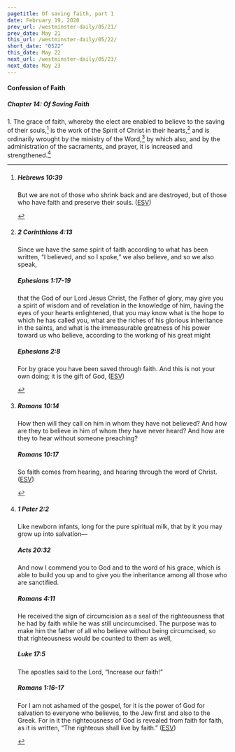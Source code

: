 ```yaml
---
pagetitle: Of saving faith, part 1
date: February 19, 2020
prev_url: /westminster-daily/05/21/
prev_date: May 21
this_url: /westminster-daily/05/22/
short_date: "0522"
this_date: May 22
next_url: /westminster-daily/05/23/
next_date: May 23
---
```


#### Confession of Faith

##### Chapter 14: Of Saving Faith

1\. The grace of faith, whereby the elect are enabled to believe to the saving of their souls,[^fnref:wcf1] is the work of the Spirit of Christ in their hearts,[^fnref:wcf2] and is ordinarily wrought by the ministry of the Word,[^fnref:wcf3] by which also, and by the administration of the sacraments, and prayer, it is increased and strengthened.[^fnref:wcf4]

[^fnref:wcf1]: <div class="esv"><h5>Hebrews 10:39</h5> <div class="esv-text"><p class="same-paragraph" id="p58010039.01-1">But we are not of those who shrink back and are destroyed, but of those who have faith and preserve their souls.  (<a href="http://www.esv.org" class="copyright">ESV</a>)</p> </div> </div>

[^fnref:wcf2]: <div class="esv"><h5>2 Corinthians 4:13</h5> <div class="esv-text"><p id="p47004013.01-1">Since we have the same spirit of faith according to what has been written, &#8220;I believed, and so I spoke,&#8221; we also believe, and so we also speak,</p> </div><h5>Ephesians 1:17-19</h5> <div class="esv-text"><p id="p49001017.01-2">that the God of our Lord Jesus Christ, the Father of glory, may give you a spirit of wisdom and of revelation in the knowledge of him, having the eyes of your hearts enlightened, that you may know what is the hope to which he has called you, what are the riches of his glorious inheritance in the saints, and what is the immeasurable greatness of his power toward us who believe, according to the working of his great might</p> </div><h5>Ephesians 2:8</h5> <div class="esv-text"><p id="p49002008.01-3">For by grace you have been saved through faith. And this is not your own doing; it is the gift of God,  (<a href="http://www.esv.org" class="copyright">ESV</a>)</p> </div> </div>

[^fnref:wcf3]: <div class="esv"><h5>Romans 10:14</h5> <div class="esv-text"><p id="p45010014.01-1">How then will they call on him in whom they have not believed? And how are they to believe in him of whom they have never heard? And how are they to hear without someone preaching?</p> </div><h5>Romans 10:17</h5> <div class="esv-text"><p id="p45010017.01-2">So faith comes from hearing, and hearing through the word of Christ.  (<a href="http://www.esv.org" class="copyright">ESV</a>)</p> </div> </div>

[^fnref:wcf4]: <div class="esv"><h5>1 Peter 2:2</h5> <div class="esv-text"><p id="p60002002.01-1">Like newborn infants, long for the pure spiritual milk, that by it you may grow up into salvation&#8212;</p> </div><h5>Acts 20:32</h5> <div class="esv-text"><p id="p44020032.01-2">And now I commend you to God and to the word of his grace, which is able to build you up and to give you the inheritance among all those who are sanctified.</p> </div><h5>Romans 4:11</h5> <div class="esv-text"><p id="p45004011.01-3">He received the sign of circumcision as a seal of the righteousness that he had by faith while he was still uncircumcised. The purpose was to make him the father of all who believe without being circumcised, so that righteousness would be counted to them as well,</p> </div><h5>Luke 17:5</h5> <div class="esv-text"> <p id="p42017005.04-4">The apostles said to the Lord, &#8220;Increase our faith!&#8221;</p> </div><h5>Romans 1:16-17</h5> <div class="esv-text"> <p id="p45001016.07-5">For I am not ashamed of the gospel, for it is the power of God for salvation to everyone who believes, to the Jew first and also to the Greek. For in it the righteousness of God is revealed from faith for faith, as it is written, &#8220;The righteous shall live by faith.&#8221;  (<a href="http://www.esv.org" class="copyright">ESV</a>)</p> </div> </div>

